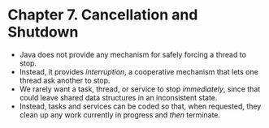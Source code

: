 # Chapter 7. Cancellation and Shutdown

* Java does not provide any mechanism for safely forcing a thread to stop.
* Instead, it provides *interruption*, a cooperative mechanism that lets one thread ask another to stop.
* We rarely want a task, thread, or service to stop *immediately*, since that could leave shared data structures in an inconsistent state.
* Instead, tasks and services can be coded so that, when requested, they clean up any work currently in progress and *then* terminate.
